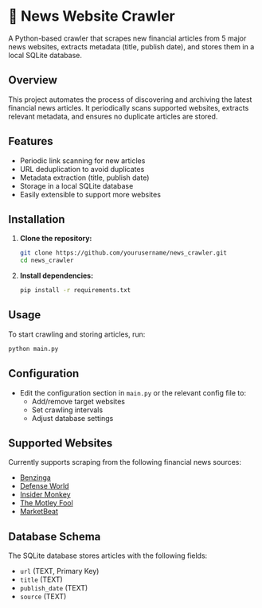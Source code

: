 # 📰 News Website Crawler

A Python-based crawler that scrapes new financial articles from 5 major news websites, extracts metadata (title, publish date), and stores them in a local SQLite database.

## Overview

This project automates the process of discovering and archiving the latest financial news articles. It periodically scans supported websites, extracts relevant metadata, and ensures no duplicate articles are stored.

## Features

- Periodic link scanning for new articles
- URL deduplication to avoid duplicates
- Metadata extraction (title, publish date)
- Storage in a local SQLite database
- Easily extensible to support more websites

## Installation

1. **Clone the repository:**
   ```bash
   git clone https://github.com/yourusername/news_crawler.git
   cd news_crawler
   ```

2. **Install dependencies:**
   ```bash
   pip install -r requirements.txt
   ```

## Usage

To start crawling and storing articles, run:
```bash
python main.py
```

## Configuration

- Edit the configuration section in `main.py` or the relevant config file to:
  - Add/remove target websites
  - Set crawling intervals
  - Adjust database settings

## Supported Websites

Currently supports scraping from the following financial news sources:
- [Benzinga](https://www.benzinga.com)
- [Defense World](https://www.defenseworld.net)
- [Insider Monkey](https://www.insidermonkey.com)
- [The Motley Fool](https://www.fool.com)
- [MarketBeat](https://www.marketbeat.com/headlines/)

## Database Schema

The SQLite database stores articles with the following fields:
- `url` (TEXT, Primary Key)
- `title` (TEXT)
- `publish_date` (TEXT)
- `source` (TEXT)


